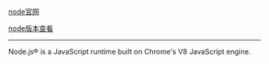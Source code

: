 

[node官网](http://nodejs.cn/api/)

[node版本查看](https://nodejs.org/download/release/)

---

Node.js® is a JavaScript runtime built on Chrome's V8 JavaScript engine.